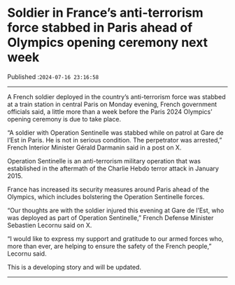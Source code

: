 # Soldier in France’s anti-terrorism force stabbed in Paris ahead of Olympics opening ceremony next week

Published :`2024-07-16 23:16:58`

---

A French soldier deployed in the country’s anti-terrorism force was stabbed at a train station in central Paris on Monday evening, French government officials said, a little more than a week before the Paris 2024 Olympics’ opening ceremony is due to take place.

“A soldier with Operation Sentinelle was stabbed while on patrol at Gare de l’Est in Paris. He is not in serious condition. The perpetrator was arrested,” French Interior Minister Gérald Darmanin said in a post on X.

Operation Sentinelle is an anti-terrorism military operation that was established in the aftermath of the Charlie Hebdo terror attack in January 2015.

France has increased its security measures around Paris ahead of the Olympics, which includes bolstering the Operation Sentinelle forces.

“Our thoughts are with the soldier injured this evening at Gare de l’Est, who was deployed as part of Operation Sentinelle,” French Defense Minister Sebastien Lecornu said on X.

“I would like to express my support and gratitude to our armed forces who, more than ever, are helping to ensure the safety of the French people,” Lecornu said.

This is a developing story and will be updated.

---

